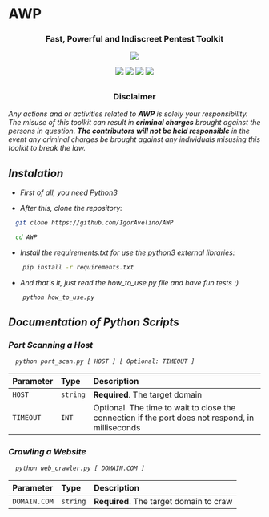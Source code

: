 
# AWP
<h3 align="center"> Fast, Powerful and Indiscreet Pentest Toolkit </h3>
<p align="center">
  <img src="https://user-images.githubusercontent.com/77363934/209743927-e48a6e37-809f-481a-9281-765b92a13793.png">
  
</p>
<p align="center">
  <img src="https://img.shields.io/badge/Author-Igor Avelino (S1f__0)-blue?style=flat-square">
  <img src="https://img.shields.io/badge/Open%20Source-Yes-darkgreen?style=flat-square">
  <img src="https://img.shields.io/badge/Maintained-Yes-purple?style=flat-square">
  <img src="https://img.shields.io/badge/Written%20In-Python-darkcyan?style=flat-square">
</p>

##
<h3><p align="center">Disclaimer</p></h3>

<i>Any actions and or activities related to <b>AWP</b> is solely your responsibility. The misuse of this toolkit can result in <b>criminal charges</b> brought against the persons in question. <b>The contributors will not be held responsible</b> in the event any criminal charges be brought against any individuals misusing this toolkit to break the law.
##


## Instalation
- First of all, you need [Python3](https://www.python.org/downloads/)

- After this, clone the repository:

```bash
  git clone https://github.com/IgorAvelino/AWP
```
```bash
  cd AWP
```

- Install the requirements.txt for use the python3 external libraries:
```bash
    pip install -r requirements.txt
```
- And that's it, just read the how_to_use.py file and have fun tests :)
```bash
    python how_to_use.py
```
## Documentation of Python Scripts

### Port Scanning a Host

```bash
  python port_scan.py [ HOST ] [ Optional: TIMEOUT ]
```

| Parameter   | Type       | Description                           |
| :---------- | :--------- | :---------------------------------- |
| `HOST` | `string` | **Required**. The target domain |
| `TIMEOUT` | `INT` | Optional. The time to wait to close the connection if the port does not respond, in milliseconds |
  
  ### Crawling a Website

```bash
  python web_crawler.py [ DOMAIN.COM ]
```

| Parameter   | Type       | Description                           |
| :---------- | :--------- | :---------------------------------- |
| `DOMAIN.COM` | `string` | **Required**. The target domain to craw |
